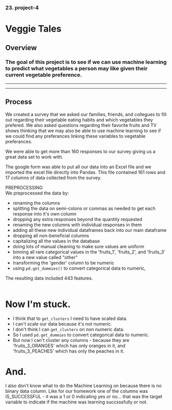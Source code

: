 ### 23. project-4 
# Veggie Tales

## Overview
### The goal of this project is to see if we can use machine learning to predict what vegetables a person may like given their current vegetable preference.
----------------------------
----------------------------

## Process
We created a survey that we asked our families, friends, and collegues to fill out regarding their vegetable eating habits and which vegetables they prefered. We also asked questions regarding their favorite fruits and TV shows thinking that we may also be able to use machine learning to see if we could find any preferances linking these variables to vegetable preferances.

We were able to get more than 160 responses to our survey giving us a great data set to work with.

The google form was able to put all our data into an Excel file and we imported the excel file directly into Pandas. This file contained 161 rows and 17 columns of data collected from the survey.

PREPROCESSING<br>
We preprocessed the data by:
* renaming the columns
* splitting the data on semi-colons or commas as needed to get each response into it's own column
* dropping any extra responses beyond the quantity requested
* renaming the new columns with individual responses in them
* adding all these new individual dataframes back into our main dataframe
* dropping all non-beneficial columns
* capitalizing all the values in the database
* doing lots of manual cleaning to make sure values are uniform
* binning all rare categorical values in the 'fruits_1', 'fruits_2', and 'fruits_3' into a new value called "other"
* transforming the 'gender' column to be numeric
* using `pd.get_dummies()` to convert categorical data to numeric,

The resulting data included 443 features. 
<br>
<br>
# Now I'm stuck. 
- I think that to `get_clusters` I need to have scaled data.
- I can't scale our data because it's not numeric.
- I don't think I can `get_clusters` on non numeric data.
- So I used `pd.get_dummies` to convert categorical data to numeric.
- But now I can't cluster any columns - because they are 'fruits_3_ORANGES' which has only oranges in it, and 'fruits_3_PEACHES' which has only the peaches in it.

# And. 
I also don't know what to do the Machine Learning on because there is no binary data column. Like for our homework one of the columns was IS_SUCCESSFUL - it was a 1 or 0 indicating yes or no... that was the target variable to indicate if the machine was learning succsssfully or not.

